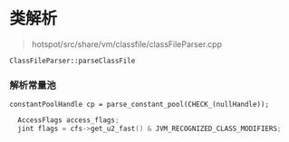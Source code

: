 # 类解析

> hotspot/src/share/vm/classfile/classFileParser.cpp

`ClassFileParser::parseClassFile` 

### 解析常量池
`constantPoolHandle cp = parse_constant_pool(CHECK_(nullHandle));`

```c++
  AccessFlags access_flags;
  jint flags = cfs->get_u2_fast() & JVM_RECOGNIZED_CLASS_MODIFIERS;
```